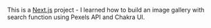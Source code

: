 This is a [Next.js](https://nextjs.org/) project - I learned how to build an image gallery with search function using Pexels API and Chakra UI.
